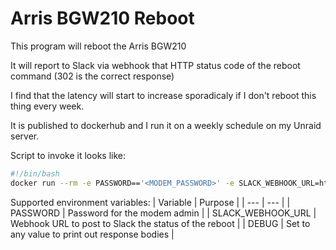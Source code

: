 # Arris BGW210 Reboot
This program will reboot the Arris BGW210

It will report to Slack via webhook that HTTP status code of the reboot command (302 is the correct response)

I find that the latency will start to increase sporadicaly if I don't reboot this thing every week.

It is published to dockerhub and I run it on a weekly schedule on
my Unraid server.

Script to invoke it looks like:

```bash
#!/bin/bash
docker run --rm -e PASSWORD=='<MODEM_PASSWORD>' -e SLACK_WEBHOOK_URL=https://hooks.slack.com/services/XXXX/XXXXX mfalk/bgw210_reboot
```

Supported environment variables:
| Variable | Purpose |
| --- | --- |
| PASSWORD | Password for the modem admin |
| SLACK_WEBHOOK_URL | Webhook URL to post to Slack the status of the reboot |
| DEBUG | Set to any value to print out response bodies |